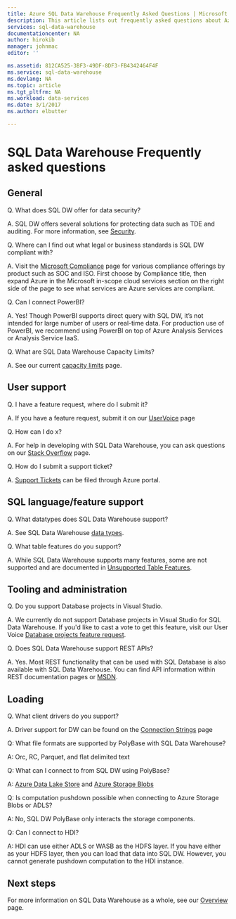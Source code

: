 ```yaml
---
title: Azure SQL Data Warehouse Frequently Asked Questions | Microsoft Docs
description: This article lists out frequently asked questions about Azure SQL Data Warehouse from customers and developers
services: sql-data-warehouse
documentationcenter: NA
author: hirokib
manager: johnmac
editor: ''

ms.assetid: 812CA525-3BF3-49DF-8DF3-FB4342464F4F
ms.service: sql-data-warehouse
ms.devlang: NA
ms.topic: article
ms.tgt_pltfrm: NA
ms.workload: data-services
ms.date: 3/1/2017
ms.author: elbutter

---
```


# SQL Data Warehouse Frequently asked questions

## General

Q. What does SQL DW offer for data security?

A. SQL DW offers several solutions for protecting data such as TDE and auditing. For more information, see [Security].

Q. Where can I find out what legal or business standards is SQL DW compliant with?

A. Visit the [Microsoft Compliance] page for various compliance offerings by product such as SOC and ISO. 
First choose by Compliance title, then expand Azure in the Microsoft in-scope cloud services section on the right side of the page to see what services are Azure services are compliant.
 
Q. Can I connect PowerBI?

A. Yes! Though PowerBI supports direct query with SQL DW, it’s not intended for large number of users or real-time data. For production use of PowerBI, we recommend using PowerBI on top of Azure Analysis Services or Analysis Service IaaS. 

Q. What are SQL Data Warehouse Capacity Limits?

A. See our current [capacity limits] page. 

## User support

Q. I have a feature request, where do I submit it?

A. If you have a feature request, submit it on our [UserVoice] page

Q. How can I do x?

A. For help in developing with SQL Data Warehouse, you can ask questions on our [Stack Overflow] page. 

Q. How do I submit a support ticket?

A. [Support Tickets] can be filed through Azure portal.

## SQL language/feature support 

Q. What datatypes does SQL Data Warehouse support?

A. See SQL Data Warehouse [data types].

Q. What table features do you support?

A. While SQL Data Warehouse supports many features, some are not supported and are documented in [Unsupported Table Features].

## Tooling and administration

Q. Do you support Database projects in Visual Studio.

A. We currently do not support Database projects in Visual Studio for SQL Data Warehouse. If you'd like to cast a vote to get this feature, visit our User Voice 
[Database projects feature request].

Q. Does SQL Data Warehouse support REST APIs?

A. Yes. Most REST functionality that can be used with SQL Database is also available with SQL Data Warehouse. You can find API information within REST documentation pages or
[MSDN].


## Loading

Q. What client drivers do you support?

A. Driver support for DW can be found on the [Connection Strings] page

Q: What file formats are supported by PolyBase with SQL Data Warehouse?

A: Orc, RC, Parquet, and flat delimited text

Q: What can I connect to from SQL DW using PolyBase? 

A: [Azure Data Lake Store] and [Azure Storage Blobs]

Q: Is computation pushdown possible  when connecting to Azure Storage Blobs or ADLS? 

A: No, SQL DW PolyBase only interacts the storage components. 

Q: Can I connect to HDI?

A: HDI can use either ADLS or WASB as the HDFS layer. If you have either as your HDFS layer, then you can load that data into SQL DW. However, you cannot generate pushdown computation to the HDI instance. 

## Next steps
For more information on SQL Data Warehouse as a whole, see our [Overview] page.


<!-- Article references -->
[UserVoice]: https://feedback.azure.com/forums/307516-sql-data-warehouse
[Connection Strings]: ./sql-data-warehouse-connection-strings.md
[Stack Overflow]: http://stackoverflow.com/questions/tagged/azure-sqldw
[Support Tickets]: ./sql-data-warehouse-get-started-create-support-ticket.md
[Security]: ./sql-data-warehouse-overview-manage-security.md
[Microsoft Compliance]: https://www.microsoft.com/en-us/trustcenter/compliance/complianceofferings
[capacity limits]: ./sql-data-warehouse-service-capacity-limits.md
[data types]: ./sql-data-warehouse-tables-data-types.md
[Unsupported Table Features]: ./sql-data-warehouse-tables-overview.md#unsupported-table-features
[Azure Data Lake Store]: ./sql-data-warehouse-load-from-azure-data-lake-store.md 
[Azure Storage Blobs]: ./sql-data-warehouse-load-from-azure-blob-storage-with-polybase.md
[Database projects feature request]: https://feedback.azure.com/forums/307516-sql-data-warehouse/suggestions/13313247-database-project-from-visual-studio-to-support-azu
[MSDN]: https://msdn.microsoft.com/en-us/library/azure/mt163685.aspx
[Overview]: ./sql-data-warehouse-overview-faq.md